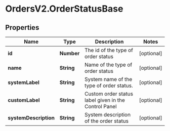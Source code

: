 # OrdersV2.OrderStatusBase

## Properties
Name | Type | Description | Notes
------------ | ------------- | ------------- | -------------
**id** | **Number** | The id of the type of order status | [optional] 
**name** | **String** | Name of the type of order status | [optional] 
**systemLabel** | **String** | System name of the type of order status. | [optional] 
**customLabel** | **String** | Custom order status label given in the Control Panel | [optional] 
**systemDescription** | **String** | System description of the order status | [optional] 
